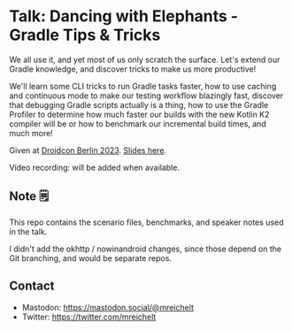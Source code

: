 # Talk: Dancing with Elephants - Gradle Tips & Tricks

We all use it, and yet most of us only scratch the surface. Let's extend our Gradle knowledge, and discover tricks to make us more productive!

We'll learn some CLI tricks to run Gradle tasks faster, how to use caching and continuous mode to make our testing workflow blazingly fast, discover that debugging Gradle scripts actually is a thing, how to use the Gradle Profiler to determine how much faster our builds with the new Kotlin K2 compiler will be or how to benchmark our incremental build times, and much more!

Given at [Droidcon Berlin 2023](https://berlin.droidcon.com/marc-reichelt/). [Slides here](https://docs.google.com/presentation/d/1zneUl5EzObFW85G7vcBqVVAZWm6AMFC6pMmaepi3DO0/edit?usp=sharing).

Video recording: will be added when available.

## Note 🗒

This repo contains the scenario files, benchmarks, and speaker notes used in the talk.

I didn't add the okhttp / nowinandroid changes, since those depend on the Git branching, and would be separate repos.

## Contact

- Mastodon: https://mastodon.social/@mreichelt
- Twitter: https://twitter.com/mreichelt
